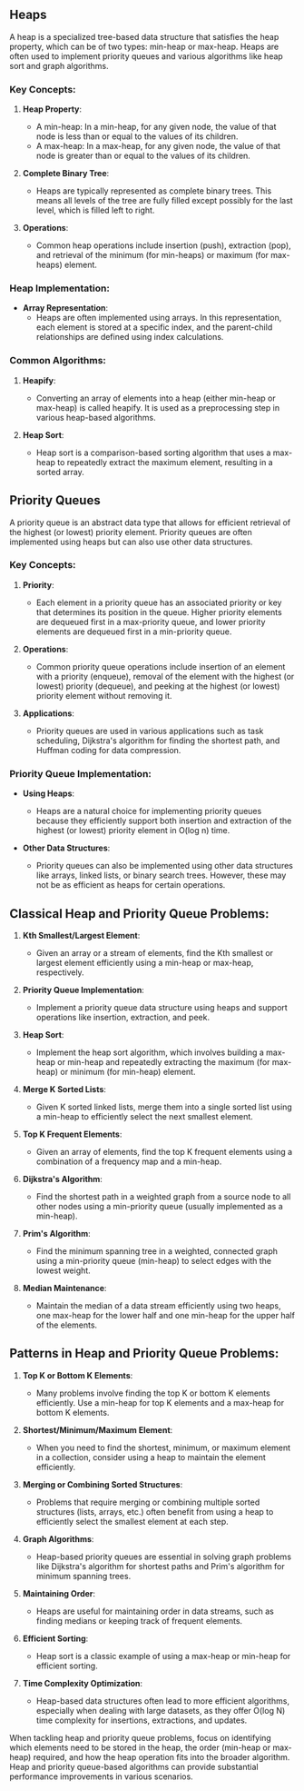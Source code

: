 ## Heaps
A heap is a specialized tree-based data structure that satisfies the heap property, which can be of two types: min-heap or max-heap. Heaps are often used to implement priority queues and various algorithms like heap sort and graph algorithms.

### Key Concepts:

1. **Heap Property**:
   - A min-heap: In a min-heap, for any given node, the value of that node is less than or equal to the values of its children.
   - A max-heap: In a max-heap, for any given node, the value of that node is greater than or equal to the values of its children.

2. **Complete Binary Tree**:
   - Heaps are typically represented as complete binary trees. This means all levels of the tree are fully filled except possibly for the last level, which is filled left to right.

3. **Operations**:
   - Common heap operations include insertion (push), extraction (pop), and retrieval of the minimum (for min-heaps) or maximum (for max-heaps) element.

### Heap Implementation:

- **Array Representation**:
  - Heaps are often implemented using arrays. In this representation, each element is stored at a specific index, and the parent-child relationships are defined using index calculations.

### Common Algorithms:

1. **Heapify**:
   - Converting an array of elements into a heap (either min-heap or max-heap) is called heapify. It is used as a preprocessing step in various heap-based algorithms.

2. **Heap Sort**:
   - Heap sort is a comparison-based sorting algorithm that uses a max-heap to repeatedly extract the maximum element, resulting in a sorted array.

## Priority Queues

A priority queue is an abstract data type that allows for efficient retrieval of the highest (or lowest) priority element. Priority queues are often implemented using heaps but can also use other data structures.

### Key Concepts:

1. **Priority**:
   - Each element in a priority queue has an associated priority or key that determines its position in the queue. Higher priority elements are dequeued first in a max-priority queue, and lower priority elements are dequeued first in a min-priority queue.

2. **Operations**:
   - Common priority queue operations include insertion of an element with a priority (enqueue), removal of the element with the highest (or lowest) priority (dequeue), and peeking at the highest (or lowest) priority element without removing it.

3. **Applications**:
   - Priority queues are used in various applications such as task scheduling, Dijkstra's algorithm for finding the shortest path, and Huffman coding for data compression.

### Priority Queue Implementation:

- **Using Heaps**:
  - Heaps are a natural choice for implementing priority queues because they efficiently support both insertion and extraction of the highest (or lowest) priority element in O(log n) time.

- **Other Data Structures**:
  - Priority queues can also be implemented using other data structures like arrays, linked lists, or binary search trees. However, these may not be as efficient as heaps for certain operations.


## Classical Heap and Priority Queue Problems:

1. **Kth Smallest/Largest Element**:
   - Given an array or a stream of elements, find the Kth smallest or largest element efficiently using a min-heap or max-heap, respectively.

2. **Priority Queue Implementation**:
   - Implement a priority queue data structure using heaps and support operations like insertion, extraction, and peek.

3. **Heap Sort**:
   - Implement the heap sort algorithm, which involves building a max-heap or min-heap and repeatedly extracting the maximum (for max-heap) or minimum (for min-heap) element.

4. **Merge K Sorted Lists**:
   - Given K sorted linked lists, merge them into a single sorted list using a min-heap to efficiently select the next smallest element.

5. **Top K Frequent Elements**:
   - Given an array of elements, find the top K frequent elements using a combination of a frequency map and a min-heap.

6. **Dijkstra's Algorithm**:
   - Find the shortest path in a weighted graph from a source node to all other nodes using a min-priority queue (usually implemented as a min-heap).

7. **Prim's Algorithm**:
   - Find the minimum spanning tree in a weighted, connected graph using a min-priority queue (min-heap) to select edges with the lowest weight.

8. **Median Maintenance**:
   - Maintain the median of a data stream efficiently using two heaps, one max-heap for the lower half and one min-heap for the upper half of the elements.

## Patterns in Heap and Priority Queue Problems:

1. **Top K or Bottom K Elements**:
   - Many problems involve finding the top K or bottom K elements efficiently. Use a min-heap for top K elements and a max-heap for bottom K elements.

2. **Shortest/Minimum/Maximum Element**:
   - When you need to find the shortest, minimum, or maximum element in a collection, consider using a heap to maintain the element efficiently.

3. **Merging or Combining Sorted Structures**:
   - Problems that require merging or combining multiple sorted structures (lists, arrays, etc.) often benefit from using a heap to efficiently select the smallest element at each step.

4. **Graph Algorithms**:
   - Heap-based priority queues are essential in solving graph problems like Dijkstra's algorithm for shortest paths and Prim's algorithm for minimum spanning trees.

5. **Maintaining Order**:
   - Heaps are useful for maintaining order in data streams, such as finding medians or keeping track of frequent elements.

6. **Efficient Sorting**:
   - Heap sort is a classic example of using a max-heap or min-heap for efficient sorting.

7. **Time Complexity Optimization**:
   - Heap-based data structures often lead to more efficient algorithms, especially when dealing with large datasets, as they offer O(log N) time complexity for insertions, extractions, and updates.

When tackling heap and priority queue problems, focus on identifying which elements need to be stored in the heap, the order (min-heap or max-heap) required, and how the heap operation fits into the broader algorithm. Heap and priority queue-based algorithms can provide substantial performance improvements in various scenarios.